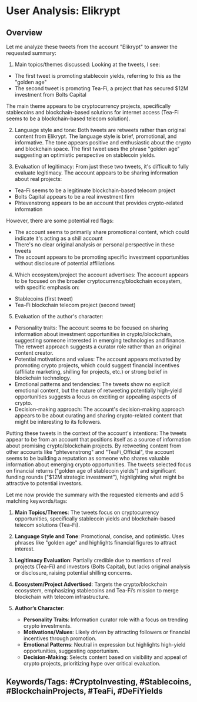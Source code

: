 # User Analysis: Elikrypt

## Overview

<think>
Let me analyze these tweets from the account "Elikrypt" to answer the requested summary:

1. Main topics/themes discussed:
Looking at the tweets, I see:
- The first tweet is promoting stablecoin yields, referring to this as the "golden age"
- The second tweet is promoting Tea-Fi, a project that has secured $12M investment from Bolts Capital

The main theme appears to be cryptocurrency projects, specifically stablecoins and blockchain-based solutions for internet access (Tea-Fi seems to be a blockchain-based telecom solution).

2. Language style and tone:
Both tweets are retweets rather than original content from Elikrypt. The language style is brief, promotional, and informative. The tone appears positive and enthusiastic about the crypto and blockchain space. The first tweet uses the phrase "golden age" suggesting an optimistic perspective on stablecoin yields.

3. Evaluation of legitimacy:
From just these two tweets, it's difficult to fully evaluate legitimacy. The account appears to be sharing information about real projects:
- Tea-Fi seems to be a legitimate blockchain-based telecom project
- Bolts Capital appears to be a real investment firm
- Phtevenstrong appears to be an account that provides crypto-related information

However, there are some potential red flags:
- The account seems to primarily share promotional content, which could indicate it's acting as a shill account
- There's no clear original analysis or personal perspective in these tweets
- The account appears to be promoting specific investment opportunities without disclosure of potential affiliations

4. Which ecosystem/project the account advertises:
The account appears to be focused on the broader cryptocurrency/blockchain ecosystem, with specific emphasis on:
- Stablecoins (first tweet)
- Tea-Fi blockchain telecom project (second tweet)

5. Evaluation of the author's character:
- Personality traits: The account seems to be focused on sharing information about investment opportunities in crypto/blockchain, suggesting someone interested in emerging technologies and finance. The retweet approach suggests a curator role rather than an original content creator.
- Potential motivations and values: The account appears motivated by promoting crypto projects, which could suggest financial incentives (affiliate marketing, shilling for projects, etc.) or strong belief in blockchain technology.
- Emotional patterns and tendencies: The tweets show no explicit emotional content, but the nature of retweeting potentially high-yield opportunities suggests a focus on exciting or appealing aspects of crypto.
- Decision-making approach: The account's decision-making approach appears to be about curating and sharing crypto-related content that might be interesting to its followers.

Putting these tweets in the context of the account's intentions:
The tweets appear to be from an account that positions itself as a source of information about promising crypto/blockchain projects. By retweeting content from other accounts like "phtevenstrong" and "TeaFi_Official", the account seems to be building a reputation as someone who shares valuable information about emerging crypto opportunities. The tweets selected focus on financial returns ("golden age of stablecoin yields") and significant funding rounds ("$12M strategic investment"), highlighting what might be attractive to potential investors.

Let me now provide the summary with the requested elements and add 5 matching keywords/tags:
</think>

1. **Main Topics/Themes**: The tweets focus on cryptocurrency opportunities, specifically stablecoin yields and blockchain-based telecom solutions (Tea-Fi).  

2. **Language Style and Tone**: Promotional, concise, and optimistic. Uses phrases like "golden age" and highlights financial figures to attract interest.  

3. **Legitimacy Evaluation**: Partially credible due to mentions of real projects (Tea-Fi) and investors (Bolts Capital), but lacks original analysis or disclosure, raising potential shilling concerns.  

4. **Ecosystem/Project Advertised**: Targets the crypto/blockchain ecosystem, emphasizing stablecoins and Tea-Fi’s mission to merge blockchain with telecom infrastructure.  

5. **Author’s Character**:  
   - **Personality Traits**: Information curator role with a focus on trending crypto investments.  
   - **Motivations/Values**: Likely driven by attracting followers or financial incentives through promotion.  
   - **Emotional Patterns**: Neutral in expression but highlights high-yield opportunities, suggesting opportunism.  
   - **Decision-Making**: Selects content based on visibility and appeal of crypto projects, prioritizing hype over critical evaluation.  

**Keywords/Tags**: #CryptoInvesting, #Stablecoins, #BlockchainProjects, #TeaFi, #DeFiYields
---
